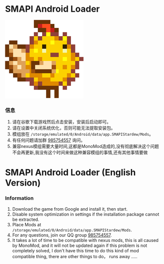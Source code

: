 # SMAPI Android Loader

![SMAPI Android Loader Logo](https://github.com/Fireworkshh/SMAPI-New-Android/blob/master/Resources/Drawable/ic_launcher.png)


### 信息

1. 请在谷歌下载游戏然后点击安装，安装后启动即可。
2. 请在设置中关闭系统优化，否则可能无法提取安装包。
3. 模组放在 `/storage/emulated/0/Android/data/app.SMAPIStardew/Mods`。
4. 有任何问题请加群 [985754557](http://qm.qq.com/cgi-bin/qm/qr?_wv=1027&k=4guX1RqKVQE7nawKcsnOZ477ntb2nrY3&authKey=oTUbE%2BI4fVMghqGJ4rYwAjTzoJ4d2fI8ixDcsNF6S4NYOTkJ63iBrRGhZaB2XAkH&noverify=0&group_code=781588105) 询问。
5. 兼容nexus模组需要大量时间,这都是MonoMod造成的,没有彻底解决这个问题不会再更新,我没有这个时间来做这种兼容模组的事情,还有其他事情要做

# SMAPI Android Loader (English Version)


### Information

1. Download the game from Google and install it, then start.
2. Disable system optimization in settings if the installation package cannot be extracted.
3. Place Mods at `/storage/emulated/0/Android/data/app.SMAPIStardew/Mods`.
4. For any questions, join our QQ group [985754557](http://qm.qq.com/cgi-bin/qm/qr?_wv=1027&k=4guX1RqKVQE7nawKcsnOZ477ntb2nrY3&authKey=oTUbE%2BI4fVMghqGJ4rYwAjTzoJ4d2fI8ixDcsNF6S4NYOTkJ63iBrRGhZaB2XAkH&noverify=0&group_code=781588105).
5. It takes a lot of time to be compatible with nexus mods, this is all caused by MonoMod, and it will not be updated again if this problem is not completely solved, I don't have this time to do this kind of mod compatible thing, there are other things to do， runs away .....
